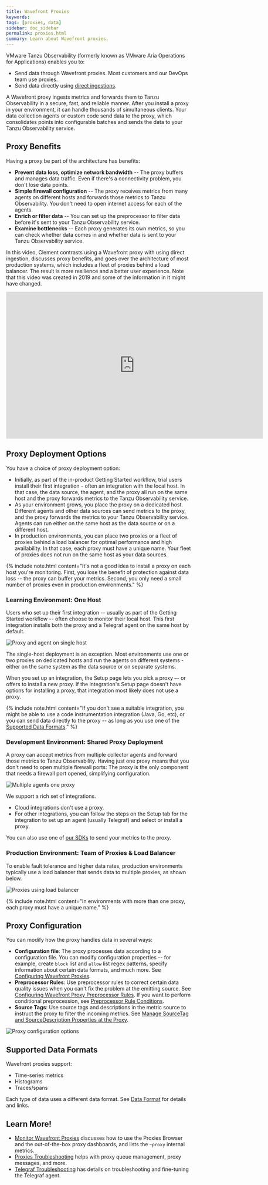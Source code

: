 ```yaml
---
title: Wavefront Proxies
keywords:
tags: [proxies, data]
sidebar: doc_sidebar
permalink: proxies.html
summary: Learn about Wavefront proxies.
---
```

VMware Tanzu Observability (formerly known as VMware Aria Operations for Applications) enables you to:
* Send data through Wavefront proxies. Most customers and our DevOps team use proxies.
* Send data directly using [direct ingestions](direct_ingestion.html).


A Wavefront proxy ingests metrics and forwards them to Tanzu Observability in a secure, fast, and reliable manner. After you install a proxy in your environment, it can handle thousands of simultaneous clients. Your data collection agents or custom code send data to the proxy, which consolidates points into configurable batches and sends the data to your Tanzu Observability service.

## Proxy Benefits

Having a proxy be part of the architecture has benefits:
- **Prevent data loss, optimize network bandwidth** -- The proxy buffers and manages data traffic. Even if there's a connectivity problem, you don't lose data points.
- **Simple firewall configuration** -- The proxy receives metrics from many agents on different hosts and forwards those metrics to Tanzu Observability. You don't need to open internet access for each of the agents.
- **Enrich or filter data** -- You can set up the preprocessor to filter data before it's sent to your Tanzu Observability service.
-  **Examine bottlenecks** -- Each proxy generates its own metrics, so you can check whether data comes in and whether data is sent to your Tanzu Observability service.

In this video, Clement contrasts using a Wavefront proxy with using direct ingestion, discusses proxy benefits, and goes over the architecture of most production systems, which includes a fleet of proxies behind a load balancer. The result is more resilience and a better user experience. Note that this video was created in 2019 and some of the information in it might have changed. 

<p>
<iframe id="kmsembed-1_5wfjti3m" width="700" height="400" src="https://vmwaretv.vmware.com/embed/secure/iframe/entryId/1_5wfjti3m/uiConfId/49694343/pbc/252649793/st/0" class="kmsembed" allowfullscreen webkitallowfullscreen mozAllowFullScreen allow="autoplay *; fullscreen *; encrypted-media *" referrerPolicy="no-referrer-when-downgrade" frameborder="0" title="Wavefront Proxy"></iframe>
</p>

## Proxy Deployment Options

You have a choice of proxy deployment option:
* Initially, as part of the in-product Getting Started workflow, trial users install their first integration - often an integration with the local host. In that case, the data source, the agent, and the proxy all run on the same host and the proxy forwards metrics to the Tanzu Observability service.
* As your environment grows, you place the proxy on a dedicated host. Different agents and other data sources can send metrics to the proxy, and the proxy forwards the metrics to your Tanzu Observability service. Agents can run either on the same host as the data source or on a different host.
*  In production environments, you can place two proxies or a fleet of proxies behind a load balancer for optimal performance and high availability. In that case, each proxy must have a unique name. Your fleet of proxies does not run on the same host as your data sources.

{% include note.html content="It's not a good idea to install a proxy on each host you're monitoring. First, you lose the benefit of protection against data loss -- the proxy can buffer your metrics. Second, you only need a small number of proxies even in production environments." %}

### Learning Environment: One Host

Users who set up their first integration -- usually as part of the Getting Started workflow --  often choose to monitor their local host. This first integration installs both the proxy and a Telegraf agent on the same host by default.

![Proxy and agent on single host](/images/proxy_deployment_simple.png)

The single-host deployment is an exception. Most environments use one or two proxies on dedicated hosts and run the agents on different systems - either on the same system as the data source or on separate systems.

When you set up an integration, the Setup page lets you pick a proxy –- or offers to install a new proxy. If the integration's Setup page doesn't have options for installing a proxy, that integration most likely does not use a proxy.

{% include note.html content="If you don't see a suitable integration, you might be able to use a code instrumentation integration (Java, Go, etc), or you can send data directly to the proxy -- as long as you use one of the [Supported Data Formats](proxies.html#supported-data-formats)." %}

### Development Environment: Shared Proxy Deployment

A proxy can accept metrics from multiple collector agents and forward those metrics to Tanzu Observability. Having just one proxy means that you don't need to open multiple firewall ports: The proxy is the only component that needs a firewall port opened, simplifying configuration.

![Multiple agents one proxy](/images/proxy_deployment_multiple_inputs.png)

We support a rich set of integrations.
* Cloud integrations don't use a proxy.
* For other integrations, you can follow the steps on the Setup tab for the integration to set up an agent (usually Telegraf) and select or install a proxy.

You can also use one of [our SDKs](wavefront_sdks.html) to send your metrics to the proxy.


### Production Environment: Team of Proxies & Load Balancer

To enable fault tolerance and higher data rates, production environments typically use a load balancer that sends data to multiple proxies, as shown below.


![Proxies using load balancer](/images/proxy_deployment_load_balancer.png)

{% include note.html content="In environments with more than one proxy, each proxy must have a unique name." %}


## Proxy Configuration

You can modify how the proxy handles data in several ways:

- **Configuration file**: The proxy processes data according to a configuration file. You can modify configuration properties -- for example, create `block` list and `allow` list regex patterns, specify information about certain data formats, and much more. See [Configuring Wavefront Proxies](proxies_configuring.html).
- **Preprocessor Rules**: Use preprocessor rules to correct certain data quality issues when you can't fix the problem at the emitting source. See [Configuring Wavefront Proxy Preprocessor Rules](proxies_preprocessor_rules.html). If you want to perform conditional preprocession, see [Preprocessor Rule Conditions](proxies_preprocessor_rule_conditions.html).
- **Source Tags**: Use source tags and descriptions in the metric source to instruct the proxy to filter the incoming metrics. See [Manage SourceTag and SourceDescription Properties at the Proxy](tags_overview.html#manage-sourcetag-and-sourcedescription-properties-at-the-proxy).

![Proxy configuration options](/images/proxy_config_options_rev.png)

## Supported Data Formats

Wavefront proxies support:
* Time-series metrics
* Histograms
* Traces/spans

Each type of data uses a different data format. See [Data Format](wavefront_data_format.html) for details and links.


## Learn More!

* [Monitor Wavefront Proxies](monitoring_proxies.html) discusses how to use the Proxies Browser and the out-of-the-box proxy dashboards, and lists the `~proxy` internal metrics.
* [Proxies Troubleshooting](proxies_troubleshooting.html) helps with proxy queue management, proxy messages, and more.
* [Telegraf Troubleshooting](telegraf_details.html) has details on troubleshooting and fine-tuning the Telegraf agent.

